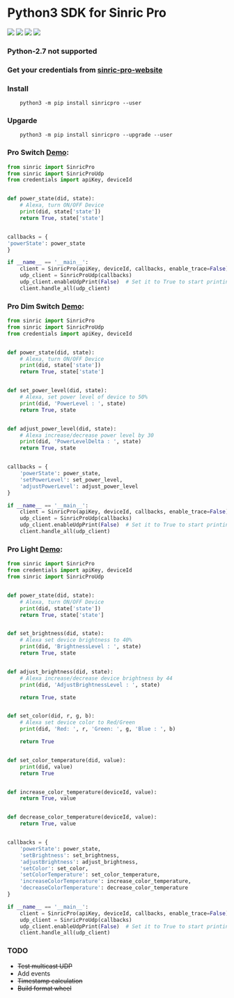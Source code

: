 #  Python3 SDK for Sinric Pro
[![](https://img.shields.io/pypi/format/sinricpro.svg)](https://github.com/sinricpro/Python-SDK) [![](https://img.shields.io/pypi/v/sinricpro.svg)](https://github.com/sinricpro/Python-SDK) [![](https://img.shields.io/github/repo-size/sinricpro/Python-Examples.svg)](https://github.com/sinricpro/Python-Examples) [![](https://img.shields.io/badge/author-Dhanush-orange.svg)](https://github.com/imdhanush)

### Python-2.7 not supported
### Get your credentials from [sinric-pro-website](https://sinric.pro)

### Install
        python3 -m pip install sinricpro --user
   
### Upgarde
        python3 -m pip install sinricpro --upgrade --user

### Pro Switch [Demo](https://github.com/sinricpro/Python-Examples/tree/master/pro_switch_example):
```python
from sinric import SinricPro
from sinric import SinricProUdp
from credentials import apiKey, deviceId


def power_state(did, state):
    # Alexa, turn ON/OFF Device
    print(did, state['state'])
    return True, state['state']


callbacks = {
'powerState': power_state
}

if __name__ == '__main__':
    client = SinricPro(apiKey, deviceId, callbacks, enable_trace=False)
    udp_client = SinricProUdp(callbacks)
    udp_client.enableUdpPrint(False)  # Set it to True to start printing request UDP JSON
    client.handle_all(udp_client)
```

### Pro Dim Switch [Demo](https://github.com/sinricpro/Python-Examples/tree/master/pro_dim_switch_example):
```python
from sinric import SinricPro
from sinric import SinricProUdp
from credentials import apiKey, deviceId


def power_state(did, state):
    # Alexa, turn ON/OFF Device
    print(did, state['state'])
    return True, state['state']


def set_power_level(did, state):
    # Alexa, set power level of device to 50%
    print(did, 'PowerLevel : ', state)
    return True, state


def adjust_power_level(did, state):
    # Alexa increase/decrease power level by 30
    print(did, 'PowerLevelDelta : ', state)
    return True, state


callbacks = {
    'powerState': power_state,
    'setPowerLevel': set_power_level,
    'adjustPowerLevel': adjust_power_level
}

if __name__ == '__main__':
    client = SinricPro(apiKey, deviceId, callbacks, enable_trace=False)
    udp_client = SinricProUdp(callbacks)
    udp_client.enableUdpPrint(False)  # Set it to True to start printing request UDP JSON
    client.handle_all(udp_client)
```

### Pro Light [Demo](https://github.com/sinricpro/Python-Examples/tree/master/pro_light_example):
```python
from sinric import SinricPro
from credentials import apiKey, deviceId
from sinric import SinricProUdp


def power_state(did, state):
    # Alexa, turn ON/OFF Device
    print(did, state['state'])
    return True, state['state']


def set_brightness(did, state):
    # Alexa set device brightness to 40%
    print(did, 'BrightnessLevel : ', state)
    return True, state


def adjust_brightness(did, state):
    # Alexa increase/decrease device brightness by 44
    print(did, 'AdjustBrightnessLevel : ', state)

    return True, state


def set_color(did, r, g, b):
    # Alexa set device color to Red/Green
    print(did, 'Red: ', r, 'Green: ', g, 'Blue : ', b)

    return True


def set_color_temperature(did, value):
    print(did, value)
    return True


def increase_color_temperature(deviceId, value):
    return True, value


def decrease_color_temperature(deviceId, value):
    return True, value


callbacks = {
    'powerState': power_state,
    'setBrightness': set_brightness,
    'adjustBrightness': adjust_brightness,
    'setColor': set_color,
    'setColorTemperature': set_color_temperature,
    'increaseColorTemperature': increase_color_temperature,
    'decreaseColorTemperature': decrease_color_temperature
}

if __name__ == '__main__':
    client = SinricPro(apiKey, deviceId, callbacks, enable_trace=False)
    udp_client = SinricProUdp(callbacks)
    udp_client.enableUdpPrint(False)  # Set it to True to start printing request UDP JSON
    client.handle_all(udp_client)
```

### TODO

   * ~~Test multicast UDP~~
   * Add events
   * ~~Timestamp calculation~~ 
   * ~~Build format wheel~~

